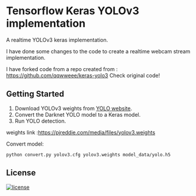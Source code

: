 # Tensorflow Keras YOLOv3 implementation
A realtime YOLOv3 keras implementation.

I have done some changes to the code to create a realtime webcam stream implementation.

I have forked code from a repo created from : https://github.com/qqwweee/keras-yolo3
Check original code!

## Getting Started

1. Download YOLOv3 weights from [YOLO website](http://pjreddie.com/darknet/yolo/).
2. Convert the Darknet YOLO model to a Keras model.
3. Run YOLO detection.

weights link :https://pjreddie.com/media/files/yolov3.weights

Convert model:
```
python convert.py yolov3.cfg yolov3.weights model_data/yolo.h5
```

## License
[![license](https://img.shields.io/github/license/mashape/apistatus.svg)](LICENSE)
